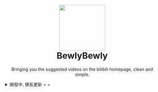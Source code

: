 <p align="center" style="margin-bottom: 0px !important;">
<img width="150" src="https://user-images.githubusercontent.com/33394391/160250512-410b71fc-7f25-4caf-b850-429227ff082a.png"><br/>
</p>

<h1 align="center" style="margin-top: 0px;">BewlyBewly</h1>

<p align="center">Bringing you the suggested videos on the bilibili homepage, clean and simple.</p>

<details>
 <summary>開發中, 佛系更新 = =</summary>

<p align="center">
<img width="655" src="https://user-images.githubusercontent.com/33394391/160250313-6a3db903-53c5-431a-8ddd-80a50725087a.png"><br/>
</p>

## ⬇️ Installation

### Firefox

Comming soon

### Edge 

Edge Add-ons: https://microsoftedge.microsoft.com/addons/detail/bewlybewly/kceadhehfjdiakpiphpjgolbgehjdmja

### Chrome
> Ensure you installed [bewlybewly-extension.zip](https://github.com/hakadao/BewlyBewly/releases) and decompress this file.

1. Type in `chrome://extensions/` in the address bar and press Enter
2. Turn on `Developer mode` then press `Load unpacked` <br/> <img width="655" alt="Snipaste_2022-03-27_18-17-04" src="https://user-images.githubusercontent.com/33394391/160276882-13da0484-92c1-47dd-add8-7655c5c2bf1c.png">
3. Load decompressed exetension folder in your browser <br/> <img width="655" alt="Snipaste_2022-03-27_18-44-20" src="https://user-images.githubusercontent.com/33394391/160277821-a950074f-cc2f-4bd2-94b6-48c3d2dc851a.png">

## 🚩 Getting started

To get suggested videos on the homepage, click on the `Settings` button in the bottom right corner.

<img width="200" src="https://user-images.githubusercontent.com/33394391/160269696-265fbe8f-00fb-4cb6-bd86-b9c0a385253c.png">

Make sure you log in to bilibili first and then click on the `Authorize` button.

<img width="655" src="https://user-images.githubusercontent.com/33394391/160272991-1351ec1d-32a6-4faf-8cd7-4d12a2445958.png">

When the `Authorize` button changes to the `Revoke` button, you can get suggested videos based on what you watch.

## 🤔 Authorization & Access Key

https://github.com/indefined/UserScripts/tree/master/bilibiliHome#%E6%8E%88%E6%9D%83%E8%AF%B4%E6%98%8E

## 🔧 Development & build

### Development

```bash
pnpm dev
```

Then **load extension in browser with the `extension/` folder**.

### Build

To build the extension, run

```bash
pnpm build
```

And then pack files under `extension`

## ❤️ Credits

[vitesse-webext](https://github.com/antfu/vitesse-webext)

[UserScripts/bilibiliHome](https://github.com/indefined/UserScripts/tree/master/bilibiliHome)

[Bilibili-Evolved](https://github.com/the1812/Bilibili-Evolved)

[bilibili-API-collect](https://github.com/SocialSisterYi/bilibili-API-collect)

</details>